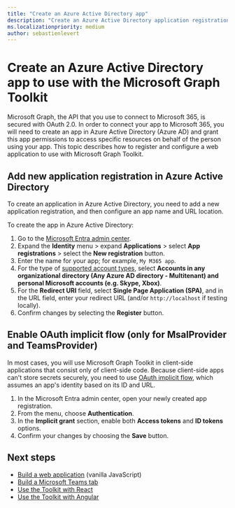 ```yaml
---
title: "Create an Azure Active Directory app"
description: "Create an Azure Active Directory application registration for communicating with Microsoft 365"
ms.localizationpriority: medium
author: sebastienlevert
---
```


# Create an Azure Active Directory app to use with the Microsoft Graph Toolkit

Microsoft Graph, the API that you use to connect to Microsoft 365, is secured with OAuth 2.0. In order to connect your app to Microsoft 365, you will need to create an app in Azure Active Directory (Azure AD) and grant this app permissions to access specific resources on behalf of the person using your app. This topic describes how to register and configure a web application to use with Microsoft Graph Toolkit.

## Add new application registration in Azure Active Directory

To create an application in Azure Active Directory, you need to add a new application registration, and then configure an app name and URL location.

To create the app in Azure Active Directory:

1. Go to the [Microsoft Entra admin center](https://entra.microsoft.com).
1. Expand the **Identity** menu > expand **Applications** > select **App registrations** > select the **New registration** button.
1. Enter the name for your app; for example, `My M365 app`.
1. For the type of [supported account types](/azure/active-directory/develop/single-and-multi-tenant-apps#who-can-sign-in-to-your-app), select **Accounts in any organizational directory (Any Azure AD directory - Multitenant) and personal Microsoft accounts (e.g. Skype, Xbox)**.
1. For the **Redirect URI** field, select **Single Page Application (SPA)**, and in the URL field, enter your redirect URL (and/or `http://localhost` if testing locally).
1. Confirm changes by selecting the **Register** button.

## Enable OAuth implicit flow (only for MsalProvider and TeamsProvider)

In most cases, you will use Microsoft Graph Toolkit in client-side applications that consist only of client-side code. Because client-side apps can't store secrets securely, you need to use [OAuth implicit flow](/azure/active-directory/develop/v2-oauth2-implicit-grant-flow?WT.mc_id=m365-10340-wmastyka), which assumes an app's identity based on its ID and URL.

1. In the Microsoft Entra admin center, open your newly created app registration.
1. From the menu, choose **Authentication**.
1. In the **Implicit grant** section, enable both **Access tokens** and **ID tokens** options.
1. Confirm your changes by choosing the **Save** button.

## Next steps

- [Build a web application](./build-a-web-app.md) (vanilla JavaScript)
- [Build a Microsoft Teams tab](./build-a-microsoft-teams-tab.md)
- [Use the Toolkit with React](./use-toolkit-with-react.md)
- [Use the Toolkit with Angular](./use-toolkit-with-angular.md)
